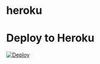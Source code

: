 # heroku
# Deploy to Heroku
[![Deploy](https://www.herokucdn.com/deploy/button.svg)](https://dashboard.heroku.com/new?template=https://github.com/Ashish1437/heroku-antiban-)
